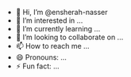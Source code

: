 - 👋 Hi, I’m @ensherah-nasser
- 👀 I’m interested in ...
- 🌱 I’m currently learning ...
- 💞️ I’m looking to collaborate on ...
- 📫 How to reach me ...
- 😄 Pronouns: ...
- ⚡ Fun fact: ...

<!---
ensherah-nasser/ensherah-nasser is a ✨ special ✨ repository because its `README.md` (this file) appears on your GitHub profile.
You can click the Preview link to take a look at your changes.
--->
